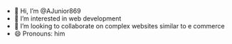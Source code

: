 - 👋 Hi, I’m @AJunior869
- 👀 I’m interested in web development 
- 💞️ I’m looking to collaborate on complex websites similar to e commerce 
- 😄 Pronouns: him

<!---
AJunior869/AJunior869 is a ✨ special ✨ repository because its `README.md` (this file) appears on your GitHub profile.
You can click the Preview link to take a look at your changes.
--->
